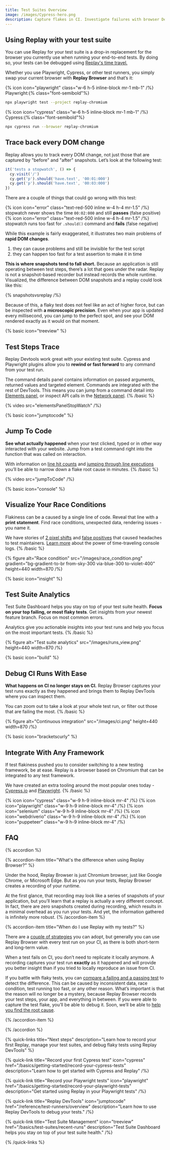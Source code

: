 ```yaml
---
title: Test Suites Overview
image: /images/Cypress-hero.png
description: Capture flakes in CI. Investigate failures with browser DevTools. And achieve a 99.9% pass rate.
---
```


## Using Replay with your test suite

You can use Replay for your test suite is a drop-in replacement for the browser you currently use when running your end-to-end tests. By doing so, your tests can be debugged using [Replay's time travel.](/basics/time-travel/why-time-travel) 

Whether you use Playwright, Cypress, or other test runners, you simply swap your current browser with **Replay Browser** and that’s it:

{% icon icon="playwright" class="w-6 h-5 inline-block mr-1 mb-1" /%} Playwright:{% class="font-semibold"%}

```sh
npx playwright test --project replay-chromium
```

{% icon icon="cypress" class="w-6 h-5 inline-block mr-1 mb-1" /%} Cypress:{% class="font-semibold"%}

```sh
npx cypress run --browser replay-chromium
```

## Trace back every DOM change

Replay allows you to track every DOM change, not just those that are captured by "before" and "after" snapshots. Let’s look at the following test:

```ts {% fileName="spec.cy.ts" lineNumbers=true %}
it('tests a stopwatch', () => {
  cy.visit('/')
  cy.get('p').should('have.text', '00:01:000')
  cy.get('p').should('have.text', '00:03:000')
})
```

There are a couple of things that could go wrong with this test:

{% icon icon="error" class="text-red-500 inline w-4 h-4 mr-1.5" /%} stopwatch never shows the time `00:02:000` and still **passes** (false positive) \
{% icon icon="error" class="text-red-500 inline w-4 h-4 mr-1.5" /%} stopwatch runs too fast for `.should()` command and **fails** (false negative)

While this example is fairly exaggerated, it illustrates two main problems of **rapid DOM changes**.

1. they can cause problems and still be invisible for the test script
2. they can happen too fast for a test assertion to make it in time

**This is where snapshots tend to fall short.** Because an application is still operating between test steps, there’s a lot that goes under the radar. Replay is not a snapshot-based recorder but instead records the whole runtime. Visualized, the difference between DOM snapshots and a replay could look like this:

{% snapshotsvsreplay /%}

Because of this, a flaky test does not feel like an act of higher force, but can be inspected with **a microscopic precision**. Even when your app is updated every millisecond, you can jump to the perfect spot, and see your DOM rendered exactly as it would on that moment.

{% basic icon="treeview" %}

## Test Steps Trace

Replay Devtools work great with your existing test suite. Cypress and Playwright plugins allow you to **rewind or fast forward** to any command from your test run.

The command details panel contains information on passed arguments, returned values and targeted element. Commands are integrated with the rest of DevTools. This means you can jump from a command detail into [Elements panel](/basics/replay-devtools/browser-devtools/elements-panel), or inspect API calls in the [Network panel](/basics/replay-devtools/browser-devtools/network-monitor).
{% /basic %}

{% video src="elementsPanelStopWatch" /%}

{% basic icon="jumptocode" %}

## Jump To Code

**See what actually happened** when your test clicked, typed or in other way interacted with your website. Jump from a test command right into the function that was called on interaction.

With information on [line hit counts](/basics/replay-devtools/browser-devtools/source-viewer#hit-counts) and [jumping through line executions](/basics/replay-devtools/browser-devtools/source-viewer#jumping-to-a-line) you’ll be able to narrow down a flake root cause in minutes.
{% /basic %}

{% video src="jumpToCode" /%}

{% basic icon="console" %}

## Visualize Your Race Conditions

Flakiness can be a caused by a single line of code. Reveal that line with a **print statement**. Find race conditions, unexpected data, rendering issues - you name it.

We have stories of [2 pixel shifts](https://blog.replay.io/a-journey-of-driving-down-test-flakes-to-0percent-at-metabase-part-3) and [false positives](https://blog.replay.io/finding-%22false-positive%22-tests-with-replay.io) that caused headaches to test maintainers. [Learn more](/basics/replay-devtools/time-travel-devtools/live-console-logs) about the power of time-traveling console logs.
{% /basic %}

{% figure
alt="Race condition"
src="/images/race_condition.png"
gradient="bg-gradient-to-br from-sky-300 via-blue-300 to-violet-400"
height=440
width=870
/%}

{% basic icon="insight" %}

## Test Suite Analytics

Test Suite Dashboard helps you stay on top of your test suite health. **Focus on your top failing, or most flaky tests**. Get insights from your newest feature branch. Focus on most common errors.

Analytics give you actionable insights into your test runs and help you focus on the most important tests.
{% /basic %}

{% figure
    alt="Test suite analytics"
    src="/images/runs_view.png"
    height=440
    width=870
/%}

{% basic icon="build" %}

## Debug CI Runs With Ease

**What happens on CI no longer stays on CI.** Replay Browser captures your test runs exactly as they happened and brings them to Replay DevTools where you can inspect them.

You can zoom out to take a look at your whole test run, or filter out those that are failing the most.
{% /basic %}

{% figure
    alt="Continuous integration"
    src="/images/ci.png"
    height=440
    width=870
/%}

{% basic icon="bracketscurly" %}

## Integrate With Any Framework

If test flakiness pushed you to consider switching to a new testing framework, be at ease. Replay is a browser based on Chromium that can be integrated to any test framework.

We have created an extra tooling around the most popular ones today - [Cypress.io](/reference/test-runners/cypress-io/overview) and [Playwright](/basics/getting-started/record-your-playwright-tests).
{% /basic %}

{% icon icon="cypress" class="w-9 h-9 inline-block mr-4" /%}
{% icon icon="playwright" class="w-9 h-9 inline-block mr-4" /%}
{% icon icon="selenium" class="w-9 h-9 inline-block mr-4" /%}
{% icon icon="webdriverio" class="w-9 h-9 inline-block mr-4" /%}
{% icon icon="puppeteer" class="w-9 h-9 inline-block mr-4" /%}

## FAQ

{% accordion %}

{% accordion-item title="What's the difference when using Replay Browser?" %}

Under the hood, Replay Browser is just Chromium browser, just like Google Chrome, or Microsoft Edge. But as you run your tests, Replay Browser creates a recording of your runtime.

At the first glance, that recording may look like a series of snapshots of your application, but you’ll learn that a replay is actually a very different concept. In fact, there are zero snapshots created during recording, which results in a minimal overhead as you run your tests. And yet, the information gathered is infinitely more robust.
{% /accordion-item %}

{% accordion-item title="When do I use Replay with my tests?" %}

There are a [couple of strategies](/reference/ci-workflows/recording-strategies) you can adopt, but generally you can use Replay Browser with every test run on your CI, as there is both short-term and long-term value.

When a test fails on CI, you don’t need to replicate it locally anymore. A recording captures your test run **exactly** as it happened and will provide you better insight than if you tried to locally reproduce an issue from CI.

If you battle with flaky tests, you can [compare a failing and a passing test](https://replay.help/playwright-flake-debug) to detect the difference. This can be caused by inconsistent data, race condition, test running too fast, or any other reason. What’s important is that the reason will no longer be a mystery, because Replay Browser records your test steps, your app, and everything in between. If you were able to capture the test flake, you’ll be able to debug it. Soon, we’ll be able to [help you find the root cause](/basics/test-suites/root-cause-analysis).

{% /accordion-item %}

{% /accordion %}

{% quick-links title="Next steps" description="Learn how to record your first Replay, manage your test suites, and debug flaky tests using Replay DevTools" %}

{% quick-link
    title="Record your first Cypress test"
    icon="cypress"
    href="/basics/getting-started/record-your-cypress-tests"
    description="Learn how to get started with Cypress and Replay"
/%}

{% quick-link
    title="Record your Playwright tests"
    icon="playwright"
    href="/basics/getting-started/record-your-playwright-tests"
    description="Get started using Replay in your Playwright tests"
/%}

{% quick-link
    title="Replay DevTools"
    icon="jumptocode"
    href="/reference/test-runners/overview"
    description="Learn how to use Replay DevTools to debug your tests."
/%}

{% quick-link
    title="Test Suite Management"
    icon="treeview"
    href="/basics/test-suites/recent-runs"
    description="Test Suite Dashboard helps you stay on top of your test suite health."
/%}

{% /quick-links %}
